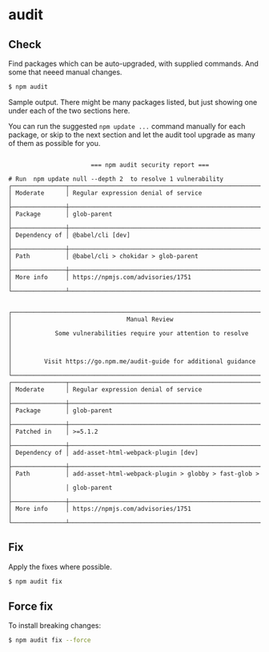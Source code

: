 # audit


## Check

Find packages which can be auto-upgraded, with supplied commands. And some that neeed manual changes.

```sh
$ npm audit
```

Sample output. There might be many packages listed, but just showing one under each of the two sections here.

You can run the suggested `npm update ...` command manually for each package, or skip to the next section and let the audit tool upgrade as many of them as possible for you.

```

                       === npm audit security report ===

# Run  npm update null --depth 2  to resolve 1 vulnerability
┌───────────────┬──────────────────────────────────────────────────────────────┐
│ Moderate      │ Regular expression denial of service                         │
├───────────────┼──────────────────────────────────────────────────────────────┤
│ Package       │ glob-parent                                                  │
├───────────────┼──────────────────────────────────────────────────────────────┤
│ Dependency of │ @babel/cli [dev]                                             │
├───────────────┼──────────────────────────────────────────────────────────────┤
│ Path          │ @babel/cli > chokidar > glob-parent                          │
├───────────────┼──────────────────────────────────────────────────────────────┤
│ More info     │ https://npmjs.com/advisories/1751                            │
└───────────────┴──────────────────────────────────────────────────────────────┘


┌──────────────────────────────────────────────────────────────────────────────┐
│                                Manual Review                                 │
│            Some vulnerabilities require your attention to resolve            │
│                                                                              │
│         Visit https://go.npm.me/audit-guide for additional guidance          │
└──────────────────────────────────────────────────────────────────────────────┘
┌───────────────┬──────────────────────────────────────────────────────────────┐
│ Moderate      │ Regular expression denial of service                         │
├───────────────┼──────────────────────────────────────────────────────────────┤
│ Package       │ glob-parent                                                  │
├───────────────┼──────────────────────────────────────────────────────────────┤
│ Patched in    │ >=5.1.2                                                      │
├───────────────┼──────────────────────────────────────────────────────────────┤
│ Dependency of │ add-asset-html-webpack-plugin [dev]                          │
├───────────────┼──────────────────────────────────────────────────────────────┤
│ Path          │ add-asset-html-webpack-plugin > globby > fast-glob >         │
│               │ glob-parent                                                  │
├───────────────┼──────────────────────────────────────────────────────────────┤
│ More info     │ https://npmjs.com/advisories/1751                            │
└───────────────┴──────────────────────────────────────────────────────────────┘
```


## Fix

Apply the fixes where possible.

```sh
$ npm audit fix
```


## Force fix

To install breaking changes:

```sh
$ npm audit fix --force
```
